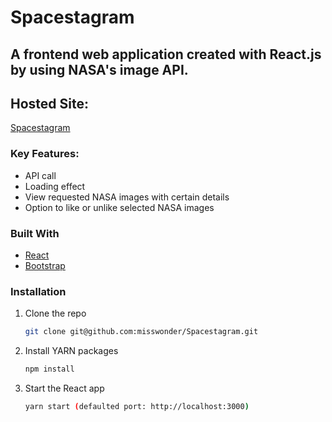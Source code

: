 # Spacestagram

## A frontend web application created with React.js by using NASA's image API. 

## Hosted Site:
[Spacestagram](https://epic-allen-065f74.netlify.app/)


### Key Features:
- API call
- Loading effect
- View requested NASA images with certain details
- Option to like or unlike selected NASA images


### Built With

- [React](https://reactjs.org/)
- [Bootstrap](https://getbootstrap.com/docs/5.1/getting-started/introduction/)


### Installation

1. Clone the repo
   ```sh
   git clone git@github.com:misswonder/Spacestagram.git
   ```
2. Install YARN packages
   ```sh
   npm install
   ```
3. Start the React app
   ```sh
   yarn start (defaulted port: http://localhost:3000)
   ```
   
